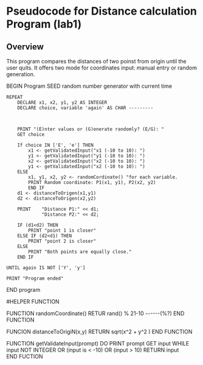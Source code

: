 # Pseudocode for Distance calculation Program (lab1)
## Overview
This program compares the distances of two poinst from origin until the user quits.
It offers two mode for coordinates input: manual entry or random generation.

BEGIN Program
	SEED random number generator with current time

	REPEAT 
		DECLARE x1, x2, y1, y2 AS INTEGER
		DECLARE choice, variable 'again' AS CHAR ---------

		

		PRINT "(E)nter values or (G)enerate randomly? (E/G): "
		GET choice

		If choice IN ['E', 'e'] THEN
			x1 <- getValidatedInput("x1 (-10 to 10): ")
			y1 <- getValidatedInput("y1 (-10 to 10): ")
			x2 <- getValidatedInput("x2 (-10 to 10): ")
			y1 <- getValidatedInput("x2 (-10 to 10): ")
		ELSE
			x1, y1, x2, y2 <- randomCordinate() "for each variable. 
			PRINT Random coordinate: P1(x1, y1), P2(x2, y2)
			END IF
		d1 <- distanceToOrigen(x1,y1)
		d2 <- distanceToOrigen(x2,y2)

		PRINT    "Distance P1:" << d1; 
				 "Distance P2:" << d2;

		IF (d1<d2) THEN
			PRINT "point 1 is closer"
		ELSE IF (d2<d1) THEN
			PRINT "point 2 is closer"
		ELSE
			PRINT "Both points are equally close."
		END IF

	UNTIL again IS NOT ['Y', 'y']

	PRINT "Program ended"

END program



#HELPER FUNCTION

FUNCTION randomCoordinate()
	RETUR rand() % 21-10 ------(%?)
END FUNCTION


FUNCION distanceToOrigiN(x,y)
	RETURN sqrt(x^2 + y^2 ) 
END FUNCTION 


FUNCTION getValidateInput(prompt)
	DO
		PRINT prompt
		GET input
	WHILE input NOT INTEGER OR (input is < -10) OR (input > 10) 
	RETURN input                                     
END FUCTION






